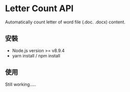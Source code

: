# Letter Count API

Automatically count letter of word file (.doc. .docx) content.

## 安裝
- Node.js version >= v8.9.4
- yarn install / npm install

## 使用
Still working.....
